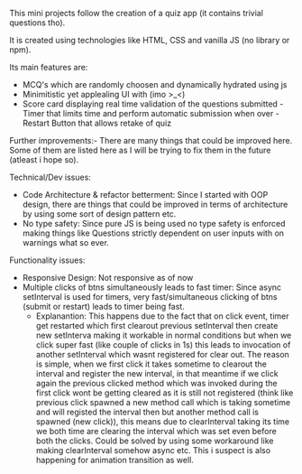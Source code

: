 This mini projects follow the creation of a quiz app (it contains trivial questions tho).

It is created using technologies like HTML, CSS and vanilla JS (no library or npm).

Its main features are:

- MCQ's which are randomly choosen and dynamically hydrated using js
- Minimitistic yet applealing UI with (imo >\_<)
- Score card displaying real time validation of the questions submitted - Timer that limits time and perform automatic submission when over - Restart Button that allows retake of quiz

Further improvements:-
There are many things that could be improved here.
Some of them are listed here as I will be trying to fix them in the future (atleast i hope so).

Technical/Dev issues:

- Code Architecture & refactor betterment: Since I started with OOP design, there are things that could be improved in terms of architecture by using some sort of design pattern etc.
- No type safety: Since pure JS is being used no type safety is enforced making things like Questions strictly dependent on user inputs with on warnings what so ever.

Functionality issues:

- Responsive Design: Not responsive as of now
- Multiple clicks of btns simultaneously leads to fast timer: Since async setInterval is used for timers, very fast/simultaneous clicking of btns (submit or restart) leads to timer being fast.
  - Explanantion: This happens due to the fact that on click event, timer get restarted which first clearout previous setInterval then create new setInterva making it workable in normal conditions but when we click super fast (like couple of clicks in 1s) this leads to invocation of another setInterval which wasnt registered for clear out. The reason is simple, when we first click it takes sometime to clearout the interval and register the new interval, in that meantime if we click again the previous clicked method which was invoked during the first click wont be getting cleared as it is still not registered (think like previous click spawned a new method call which is taking sometime and will registed the interval then but another method call is spawned (new click)), this means due to clearInterval taking its time we both time are clearing the interval which was set even before both the clicks. Could be solved by using some workaround like making clearInterval somehow async etc. This i suspect is also happening for animation transition as well.
